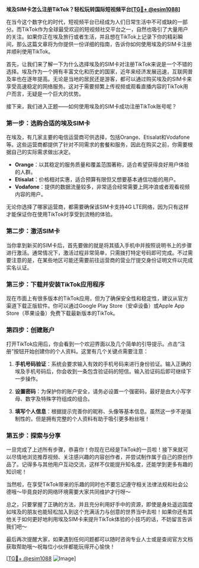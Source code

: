 **埃及SIM卡怎么注册TikTok？轻松玩转国际短视频平台[[TG💪+ @esim1088](https://t.me/s/esim1088)]**

在当今这个数字化的时代，短视频平台已经成为人们日常生活中不可或缺的一部分。而TikTok作为全球最受欢迎的短视频社交平台之一，自然也吸引了大量用户的关注。如果你正在埃及旅行或者生活，并且想在TikTok上记录下你的精彩瞬间，那么这篇文章将为你提供一份详细的指南，告诉你如何使用埃及的SIM卡注册并顺利使用TikTok。

首先，让我们来了解一下为什么选择埃及的SIM卡对注册TikTok来说是一个不错的选择。埃及作为一个拥有丰富文化和历史的国家，近年来经济发展迅速，互联网普及率也在逐年提高。无论是当地的居民还是游客，都可以通过购买埃及的SIM卡来享受高速稳定的网络服务。这对于需要频繁上传视频或观看直播内容的TikTok用户而言，无疑是一个巨大的优势。

接下来，我们进入正题——如何使用埃及的SIM卡成功注册TikTok账号呢？

### **第一步：选购合适的埃及SIM卡**
在埃及，有几家主要的电信运营商可供选择，包括Orange、Etisalat和Vodafone等。这些运营商都提供了针对不同需求的套餐和服务，因此在购买之前，你需要根据自己的实际需求做出决定。

- **Orange**：以其稳定的服务质量和覆盖范围著称，适合希望获得良好用户体验的人群。
- **Etisalat**：价格相对实惠，适合预算有限但又想要基本通信功能的用户。
- **Vodafone**：提供的数据流量较多，非常适合经常需要上网冲浪或者观看视频内容的用户。

无论你选择了哪家运营商，都需要确保该SIM卡支持4G LTE网络，因为只有这样才能保证你在使用TikTok时享受到流畅的体验。

### **第二步：激活SIM卡**
当你拿到新买的SIM卡后，首先要做的就是将其插入手机中并按照说明书上的步骤进行激活。通常情况下，激活过程非常简单，只需拨打特定号码即可完成。不过需要注意的是，在某些地区可能还需要前往运营商的营业厅提交身份证明文件以完成实名认证。

### **第三步：下载并安装TikTok应用程序**
现在市面上有很多版本的TikTok应用，但为了确保安全性和稳定性，建议从官方渠道下载正版软件。你可以通过Google Play Store（安卓设备）或Apple App Store（苹果设备）免费下载最新版本的TikTok。

### **第四步：创建账户**
打开TikTok应用后，你会看到一个欢迎界面以及几个简单的引导提示。点击“注册”按钮开始创建你的个人资料。这里有几个关键点需要注意：

1. **手机号码验证**：系统会要求输入有效的手机号码来进行身份验证。输入正确的埃及手机号码后，你会收到一条包含验证码的短信。输入验证码后即可继续下一步操作。
   
2. **设置密码**：为保护你的账户安全，请务必设置一个强密码，最好是由大小写字母、数字及特殊字符组成的组合。

3. **填写个人信息**：根据提示完善你的昵称、头像等基本信息。虽然这一步不是强制性的，但是拥有完整的个人资料有助于吸引更多粉丝哦！

### **第五步：探索与分享**
一旦完成了上述所有步骤，恭喜你！你现在已经是TikTok的一员啦！接下来就可以尽情地浏览推荐视频、关注感兴趣的内容创作者，并尝试制作属于自己的原创作品了。记得多与其他用户互动交流，这样不仅能提升知名度，还能学到更多有趣的知识呢！

当然啦，在享受TikTok带来的乐趣的同时也不要忘记遵守相关法律法规和社会公德哦～毕竟良好的网络环境需要大家共同维护才行呀～

总之，只要掌握了正确的方法，并且充分利用好手中的资源，即使是身处遥远国度如埃及的朋友也能轻松加入到这个充满活力与创意的世界当中去啦！如果你还有其他关于如何更好地利用埃及SIM卡来提升TikTok体验的小技巧的话，不妨留言告诉我们吧～

最后再次提醒大家，如果遇到任何问题都可以随时咨询专业人士或是查阅官方文档获取帮助哦～祝每位小伙伴都能玩得开心愉快！

[[TG💪+ @esim1088](https://t.me/s/esim1088) ![Image](https://i.postimg.cc/4NQfJmqS/Snipaste-2025-05-13-00-14-12.png)]